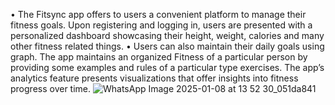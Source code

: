 • The Fitsync app offers to users a convenient platform to manage their fitness goals. Upon registering and logging in, users are presented with a personalized dashboard showcasing their height, weight, calories and many other fitness related things.
• Users can also maintain their daily goals using graph. The app maintains an organized Fitness of a particular person by providing some examples and rules of a particular type exercises. The app’s analytics feature presents visualizations that offer insights into fitness progress over time.
![WhatsApp Image 2025-01-08 at 13 52 30_051da841](https://github.com/user-attachments/assets/26e12f8a-68a6-437a-bcd7-7e9d3e8f03cb)




 
 

